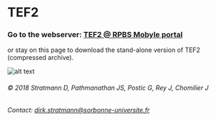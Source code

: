 # TEF2
### Go to the webserver: [TEF2 @ RPBS Mobyle portal](http://mobyle.rpbs.univ-paris-diderot.fr/cgi-bin/portal.py?form=TEF#forms::TEF "TEF2 webserver")

or stay on this page to download the stand-alone version of TEF2 (compressed archive).

![alt text][logo]

[logo]: https://raw.githubusercontent.com/bibip-impmc/tef2/master/tef2.png




###### © 2018 Stratmann D, Pathmanathan JS, Postic G, Rey J, Chomilier J
###### Contact: [dirk.stratmann@sorbonne-universite.fr](mailto:dirk.stratmann@sorbonne-universite.fr)
